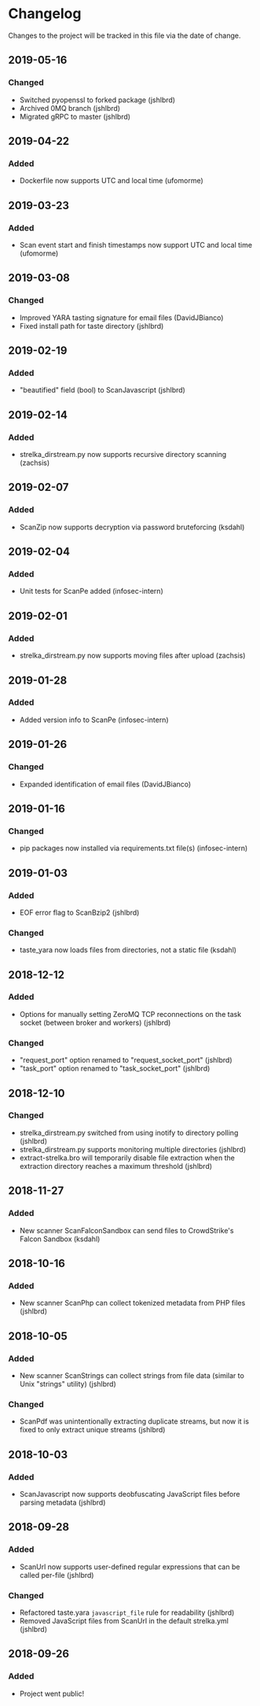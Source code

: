 # Changelog
Changes to the project will be tracked in this file via the date of change.

## 2019-05-16
### Changed
- Switched pyopenssl to forked package (jshlbrd)
- Archived 0MQ branch (jshlbrd)
- Migrated gRPC to master (jshlbrd)

## 2019-04-22
### Added
- Dockerfile now supports UTC and local time (ufomorme)

## 2019-03-23
### Added
- Scan event start and finish timestamps now support UTC and local time (ufomorme)

## 2019-03-08
### Changed
- Improved YARA tasting signature for email files (DavidJBianco)
- Fixed install path for taste directory (jshlbrd)

## 2019-02-19
### Added
- "beautified" field (bool) to ScanJavascript (jshlbrd)

## 2019-02-14
### Added
- strelka_dirstream.py now supports recursive directory scanning (zachsis)

## 2019-02-07
### Added
- ScanZip now supports decryption via password bruteforcing (ksdahl)

## 2019-02-04
### Added
- Unit tests for ScanPe added (infosec-intern)

## 2019-02-01
### Added
- strelka_dirstream.py now supports moving files after upload (zachsis)

## 2019-01-28
### Added
- Added version info to ScanPe (infosec-intern)

## 2019-01-26
### Changed
- Expanded identification of email files (DavidJBianco)

## 2019-01-16
### Changed
- pip packages now installed via requirements.txt file(s) (infosec-intern)

## 2019-01-03
### Added
- EOF error flag to ScanBzip2 (jshlbrd)
### Changed
- taste_yara now loads files from directories, not a static file (ksdahl)

## 2018-12-12
### Added
- Options for manually setting ZeroMQ TCP reconnections on the task socket (between broker and workers) (jshlbrd)
### Changed
- "request_port" option renamed to "request_socket_port" (jshlbrd)
- "task_port" option renamed to "task_socket_port" (jshlbrd)

## 2018-12-10
### Changed
- strelka_dirstream.py switched from using inotify to directory polling (jshlbrd)
- strelka_dirstream.py supports monitoring multiple directories (jshlbrd)
- extract-strelka.bro will temporarily disable file extraction when the extraction directory reaches a maximum threshold (jshlbrd)

## 2018-11-27
### Added
- New scanner ScanFalconSandbox can send files to CrowdStrike's Falcon Sandbox (ksdahl)

## 2018-10-16
### Added
- New scanner ScanPhp can collect tokenized metadata from PHP files (jshlbrd)

## 2018-10-05
### Added
- New scanner ScanStrings can collect strings from file data (similar to Unix "strings" utility) (jshlbrd)
### Changed
- ScanPdf was unintentionally extracting duplicate streams, but now it is fixed to only extract unique streams (jshlbrd)

## 2018-10-03
### Added
- ScanJavascript now supports deobfuscating JavaScript files before parsing metadata (jshlbrd)

## 2018-09-28
### Added
- ScanUrl now supports user-defined regular expressions that can be called per-file (jshlbrd)

### Changed
- Refactored taste.yara `javascript_file` rule for readability (jshlbrd)
- Removed JavaScript files from ScanUrl in the default strelka.yml (jshlbrd)

## 2018-09-26
### Added
- Project went public!
